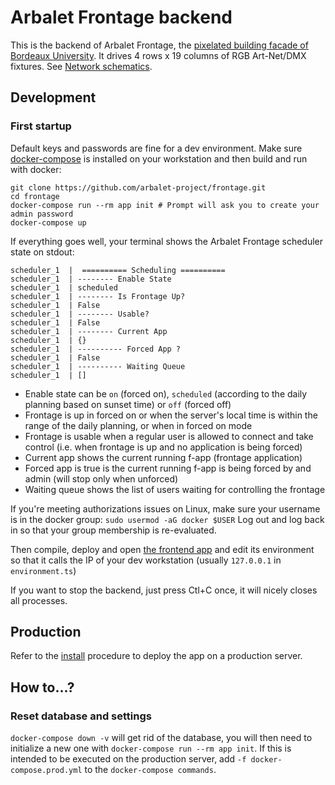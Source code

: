 # Arbalet Frontage backend 

This is the backend of Arbalet Frontage, the [pixelated building facade of Bordeaux University](https://vimeo.com/arbalet/frontage). It drives 4 rows x 19 columns of RGB Art-Net/DMX fixtures. See [Network schematics](frontage.svg).


## Development
### First startup
Default keys and passwords are fine for a dev environment.
Make sure [docker-compose](https://docs.docker.com/compose/) is installed on your workstation and then build and run with docker:
```
git clone https://github.com/arbalet-project/frontage.git
cd frontage
docker-compose run --rm app init # Prompt will ask you to create your admin password
docker-compose up
```
If everything goes well, your terminal shows the Arbalet Frontage scheduler state on stdout:
```
scheduler_1  |  ========== Scheduling ==========
scheduler_1  | -------- Enable State
scheduler_1  | scheduled
scheduler_1  | -------- Is Frontage Up?
scheduler_1  | False
scheduler_1  | -------- Usable?
scheduler_1  | False
scheduler_1  | -------- Current App
scheduler_1  | {}
scheduler_1  | ---------- Forced App ?
scheduler_1  | False
scheduler_1  | ---------- Waiting Queue
scheduler_1  | []
```

* Enable state can be `on` (forced on), `scheduled` (according to the daily planning based on sunset time) or `off` (forced off)
* Frontage is up in forced on or when the server's local time is within the range of the daily planning, or when in forced on mode
* Frontage is usable when a regular user is allowed to connect and take control (i.e. when frontage is up and no application is being forced)
* Current app shows the current running f-app (frontage application)
* Forced app is true is the current running f-app is being forced by and admin (will stop only when unforced)
* Waiting queue shows the list of users waiting for controlling the frontage

If you're meeting authorizations issues on Linux, make sure your username is in the docker group: `sudo usermod -aG docker $USER` Log out and log back in so that your group membership is re-evaluated.

Then compile, deploy and open [the frontend app](https://github.com/arbalet-project/frontage-frontend) and edit its environment so that it calls the IP of your dev workstation (usually `127.0.0.1` in `environment.ts`)

If you want to stop the backend, just press Ctl+C once, it will nicely closes all processes.

## Production
Refer to the [install](install) procedure to deploy the app on a production server.

## How to...?
### Reset database and settings
`docker-compose down -v` will get rid of the database, you will then need to initialize a new one with `docker-compose run --rm app init`. If this is intended to be executed on the production server, add `-f docker-compose.prod.yml` to the `docker-compose commands`.
